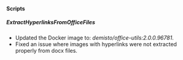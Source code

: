 
#### Scripts

##### ExtractHyperlinksFromOfficeFiles
- Updated the Docker image to: *demisto/office-utils:2.0.0.96781*.
- Fixed an issue where images with hyperlinks were not extracted properly from docx files.
